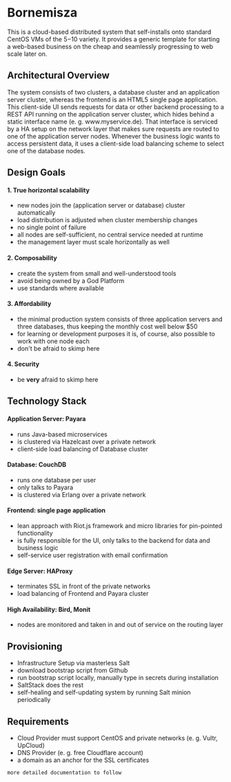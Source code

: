 # Bornemisza
This is a cloud-based distributed system that self-installs onto standard CentOS VMs of the $5-$10 variety.
It provides a generic template for starting a web-based business on the cheap and seamlessly progressing to web scale later on.

## Architectural Overview
The system consists of two clusters, a database cluster and an application server cluster, whereas the frontend is an HTML5 single page application. This client-side UI sends requests for data or other backend processing to a REST API running on the application server cluster, which hides behind a static interface name (e. g. www&#8203;.myservice.de). That interface is serviced by a HA setup on the network layer that makes sure requests are routed to one of the application server nodes. Whenever the business logic wants to access persistent data, it uses a client-side load balancing scheme to select one of the database nodes.

## Design Goals

#### 1. True horizontal scalability
- new nodes join the (application server or database) cluster automatically
- load distribution is adjusted when cluster membership changes
- no single point of failure
- all nodes are self-sufficient, no central service needed at runtime
- the management layer must scale horizontally as well

#### 2. Composability
- create the system from small and well-understood tools
- avoid being owned by a God Platform
- use standards where available

#### 3. Affordability
- the minimal production system consists of three application servers and three databases, thus keeping the monthly cost well below $50
- for learning or development purposes it is, of course, also possible to work with one node each
- don't be afraid to skimp here

#### 4. Security
- be **very** afraid to skimp here

## Technology Stack

#### Application Server: Payara
- runs Java-based microservices
- is clustered via Hazelcast over a private network
- client-side load balancing of Database cluster

#### Database: CouchDB
- runs one database per user
- only talks to Payara
- is clustered via Erlang over a private network

#### Frontend: single page application
- lean approach with Riot.js framework and micro libraries for pin-pointed functionality
- is fully responsible for the UI, only talks to the backend for data and business logic
- self-service user registration with email confirmation
    
#### Edge Server: HAProxy
- terminates SSL in front of the private networks
- load balancing of Frontend and Payara cluster

#### High Availability: Bird, Monit
- nodes are monitored and taken in and out of service on the routing layer

## Provisioning
- Infrastructure Setup via masterless Salt
- download bootstrap script from Github
- run bootstrap script locally, manually type in secrets during installation
- SaltStack does the rest
- self-healing and self-updating system by running Salt minion periodically

## Requirements
- Cloud Provider must support CentOS and private networks (e. g. Vultr, UpCloud)
- DNS Provider (e. g. free Cloudflare account)
- a domain as an anchor for the SSL certificates

```
more detailed documentation to follow
```
